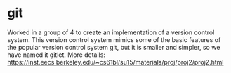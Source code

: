 # git
Worked in a group of 4 to create an implementation of a version control system. This version control system mimics 
some of the basic features of the popular version control system git, but it is smaller and simpler, so we have named it gitlet.
More details: https://inst.eecs.berkeley.edu/~cs61bl/su15/materials/proj/proj2/proj2.html
